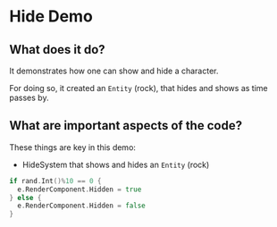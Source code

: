 # Hide Demo

## What does it do?
It demonstrates how one can show and hide a character.

For doing so, it created an `Entity` (rock), that hides and shows as time passes by.  

## What are important aspects of the code?
These things are key in this demo:

* HideSystem that shows and hides an `Entity` (rock)

```go
if rand.Int()%10 == 0 {
  e.RenderComponent.Hidden = true
} else {
  e.RenderComponent.Hidden = false
}
```

